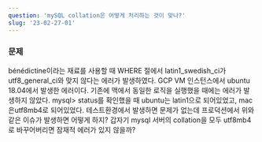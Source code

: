 ```yaml
---
question: 'mySQL collation은 어떻게 처리하는 것이 맞나?'
slug: '23-02-27-01'
---
```


### 문제

bénédictine이라는 재료를 사용할 때 WHERE 절에서 latin1_swedish_ci가 utf8_general_ci와 맞지 않다는 에러가 발생하였다. GCP VM 인스턴스에서 ubuntu 18.04에서 발생한 에러이다. 기존에 맥에서 동일한 로직을 실행했을 때에는 에러가 발생하지 않았다. mysql> status를 확인했을 때 ubuntu는 latin1으로 되어있었고, mac은utf8mb4로 되어있었다. 테스트환경에서 발생하면 문제가 없는데 프로덕션에서 위와 같은 이슈가 발생하면 어떻게 하지? 갑자기 mysql 서버의 collation을 모두 utf8mb4로 바꾸어버리면 잠재적 에러가 있지 않을까?
